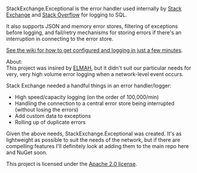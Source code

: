 StackExchange.Exceptional is the error handler used internally by [Stack Exchange](http://stackexchange.com) and [Stack Overflow](http://stackoverflow.com) for logging to SQL.

It also supports JSON and memory error stores, filtering of exceptions before logging, and fail/retry mechanisms for storing errors if there's an interruption in connecting to the error store.

[See the wiki for how to get configured and logging in just a few minutes](https://github.com/NickCraver/StackExchange.Exceptional/wiki).

About:  
This project was insired by [ELMAH](http://code.google.com/p/elmah/), but it didn't suit our particular needs for very, very high volume error logging when a network-level event occurs.

Stack Exchange needed a handful things in an error handler/logger:

 - High speed/capacity logging (on the order of 100,000/min)
 - Handling the connection to a central error store being interrupted (without losing the errors)
 - Add custom data to exceptions
 - Rolling up of duplicate errors

Given the above needs, StackExchange.Exceptional was created.  It's as lightweight as possible to suit the needs of the network, but if there are compelling features I'll definitely look at adding them to the main repo here and NuGet soon.

This project is licensed under the [Apache 2.0 license](http://www.apache.org/licenses/LICENSE-2.0).
